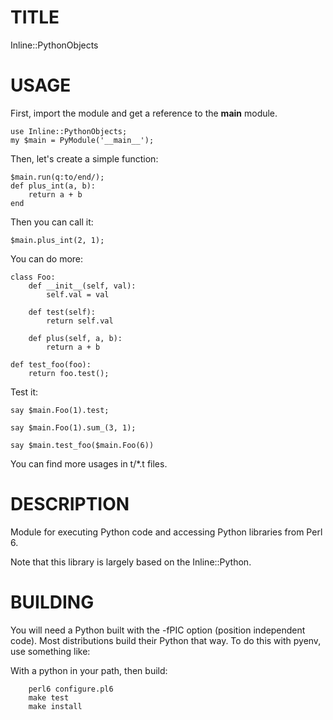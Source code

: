 # TITLE

Inline::PythonObjects

# USAGE

First, import the module and get a reference to the __main__ module.
```
use Inline::PythonObjects;
my $main = PyModule('__main__');
```
Then, let's create a simple function:
```
$main.run(q:to/end/);
def plus_int(a, b):
	return a + b
end
```
Then you can call it:
```
$main.plus_int(2, 1);
```

You can do more:
```
class Foo:
    def __init__(self, val):
        self.val = val

    def test(self):
        return self.val

    def plus(self, a, b):
        return a + b
		
def test_foo(foo):
    return foo.test();
```		

Test it:

```
say $main.Foo(1).test;

say $main.Foo(1).sum_(3, 1);

say $main.test_foo($main.Foo(6))
```

You can find more usages in t/*.t files.


# DESCRIPTION

Module for executing Python code and accessing Python libraries from Perl 6.

Note that this library is largely based on the Inline::Python.

# BUILDING

You will need a Python built with the -fPIC option (position independent
code). Most distributions build their Python that way. To do this with pyenv,
use something like:


With a python in your path, then build:

```
    perl6 configure.pl6
    make test
    make install
```

